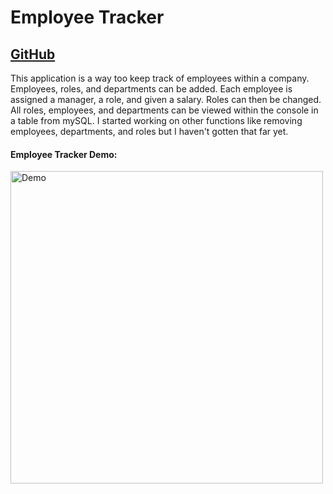 # Employee Tracker
## [GitHub](https://github.com/dylandewey/employeetracker.git)
This application is a way too keep track of employees within a company.  Employees, roles, and departments can be added.  Each employee is assigned a manager, a role, and given a salary. Roles can then be changed.  All roles, employees, and departments can be viewed within the console in a table from mySQL.  I started working on other functions like removing employees, departments, and roles but I haven't gotten that far yet.  
#### Employee Tracker Demo:
<img alt="Demo" src="employeetracker.gif" width="500">
